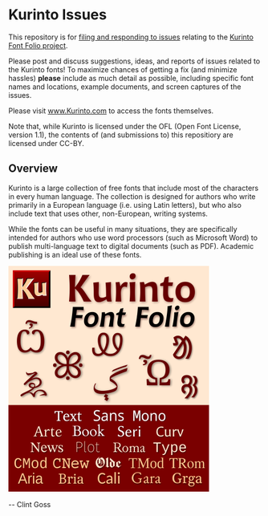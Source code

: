 # Kurinto Issues
This repository is for [filing and responding to issues](https://github.com/ClintGoss/Kurinto/issues) relating to the [Kurinto Font Folio project](https://Kurinto.com/).

Please post and discuss suggestions, ideas, and reports of issues related to the Kurinto fonts!
To maximize chances of getting a fix (and minimize hassles) **please** include as much detail as possible,
including specific font names and locations, example documents, and screen captures of the issues.

Please visit www.Kurinto.com to access the fonts themselves.

Note that, while Kurinto is licensed under the OFL (Open Font License, version 1.1), the contents of (and submissions to) this repositiory are licensed under CC-BY.

## Overview 

Kurinto is a large collection of free fonts that include most of the characters in every human language.
The collection is designed for authors who write primarily in a European language (i.e. using Latin letters),
but who also include text that uses other, non-European, writing systems.

While the fonts can be useful in many situations, they are specifically intended for authors who use word processors
(such as Microsoft Word) to publish multi-language text to digital documents (such as PDF).
Academic publishing is an ideal use of these fonts.

![Kurinto Specimen Image](KurintoSpecimenFolio_Tall_050dpi.png)

-- Clint Goss
